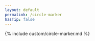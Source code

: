 ```yaml
---
layout: default
permalink: /circle-marker
hasTip: false
---
```


{% include custom/circle-marker.md %}